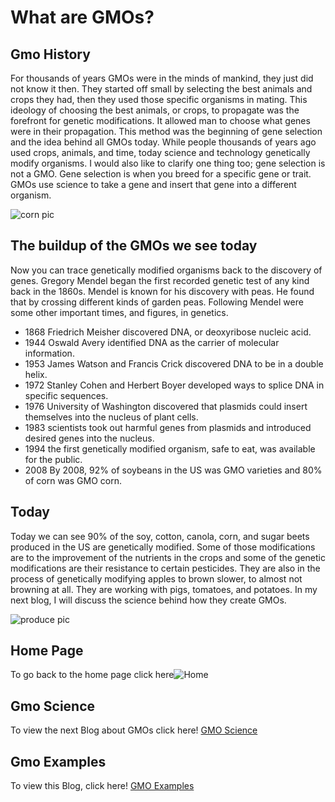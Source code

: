 # What are GMOs?

## Gmo History
For thousands of years GMOs were in the minds of mankind, they just did not know it then. They started off small by selecting the best animals and crops they had, then they used those specific organisms in mating. This ideology of choosing the best animals, or crops, to propagate was the forefront for genetic modifications. It allowed man to choose what genes were in their propagation. This method was the beginning of gene selection and the idea behind all GMOs today. While people thousands of years ago used crops, animals, and time, today science and technology genetically modify organisms. I would also like to clarify one thing too; gene selection is not a GMO. Gene selection is when you breed for a specific gene or trait. GMOs use science to take a gene and insert that gene into a different organism. 

![corn pic](https://user-images.githubusercontent.com/43043543/47829306-bfd1f700-dd54-11e8-9559-8fee414d2fd4.jpg)


## The buildup of the GMOs we see today 
Now you can trace genetically modified organisms back to the discovery of genes. Gregory Mendel began the first recorded genetic test of any kind back in the 1860s. Mendel is known for his discovery with peas. He found that by crossing different kinds of garden peas. Following Mendel were some other important times, and figures, in genetics. 
- 1868 Friedrich Meisher discovered DNA, or deoxyribose nucleic acid. 
- 1944 Oswald Avery identified DNA as the carrier of molecular information.
- 1953 James Watson and Francis Crick discovered DNA to be in a double helix.
- 1972 Stanley Cohen and Herbert Boyer developed ways to splice DNA in specific sequences.
- 1976 University of Washington discovered that plasmids could insert themselves into the nucleus of plant cells. 
- 1983 scientists took out harmful genes from plasmids and introduced desired genes into the nucleus. 
- 1994 the first genetically modified organism, safe to eat, was available for the public. 
- 2008 By 2008, 92% of soybeans in the US was GMO varieties and 80% of corn was GMO corn. 

## Today
Today we can see 90% of the soy, cotton, canola, corn, and sugar beets produced in the US are genetically modified. Some of those modifications are to the improvement of the nutrients in the crops and some of the genetic modifications are their resistance to certain pesticides. They are also in the process of genetically modifying apples to brown slower, to almost not browning at all. They are working with pigs, tomatoes, and potatoes. In my next blog, I will discuss the science behind how they create GMOs. 


![produce pic](https://user-images.githubusercontent.com/43043543/47829323-df691f80-dd54-11e8-8ff4-3fe6b08d82e3.png)

## Home Page 

To go back to the home page click here![Home](https://wdeaton.github.io/GMO-Introduction/)

## Gmo Science

To view the next Blog about GMOs click here! [GMO Science](https://wdeaton.github.io/Gmos-Blog-Science/)

## Gmo Examples

To view this Blog, click here! [GMO Examples](https://wdeaton.github.io/GMOExamples/)



